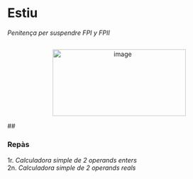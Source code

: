 # Estiu
*Penitença per suspendre FPI y FPII*   
##    
<p align="center">
<img width="300" height="150" alt="image" src="https://github.com/user-attachments/assets/4218fed2-34cd-4194-b4cb-9ccb18422c63" />        
</p>    
##    

### Repàs

1r. *Calculadora simple de 2 operands enters*   
2n. *Calculadora simple de 2 operands reals*   
